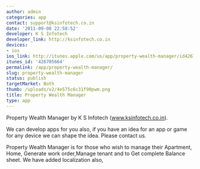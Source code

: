 ```yaml
---
author: admin
categories: app
contact: support@ksinfotech.co.in
date: '2011-09-08 22:58:52'
developer: K S Infotech
developer_link: http://ksinfotech.co.in
devices: 
- ios
ios_link: http://itunes.apple.com/us/app/property-wealth-manager/id426705664?mt=8
itunes_id: '426705664'
permalink: /app/property-wealth-manager/
slug: property-wealth-manager
status: publish
targetMarket: Both
thumb: /uploads/v2/4e575c6c31f90pwm.png
title: Property Wealth Manager
type: app
---
```


Property Wealth Manager by K S Infotech (www.ksinfotech.co.in).

We can develop apps for you also, if you have an idea for an app or game for any device we can shape the idea. Please contact us.

Property Wealth Manager is for those who wish to manage their Apartment, Home, Generate work order,Manage tenant and to Get complete Balance sheet. We have added localization also,